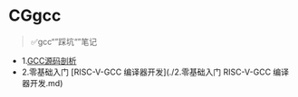 # CGgcc



> ✅gcc“”踩坑“”笔记



- 1.[GCC源码剖析](./1.GCC源码剖析.md)
- 2.零基础入门 [RISC-V-GCC 编译器开发](./2.零基础入门 RISC-V-GCC 编译器开发.md)
